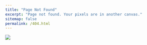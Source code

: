 ```yaml
---
title: "Page Not Found"
excerpt: "Page not found. Your pixels are in another canvas."
sitemap: false
permalink: /404.html
---
```


![](https://cdn.pixabay.com/photo/2021/02/26/16/29/error-404-6052476__340.png)